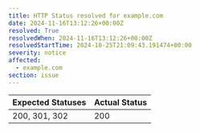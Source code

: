 ```yaml
---
title: HTTP Status resolved for example.com
date: 2024-11-16T13:12:26+00:00Z
resolved: True
resolvedWhen: 2024-11-16T13:12:26+00:00Z
resolvedStartTime: 2024-10-25T21:09:43.191474+00:00
severity: notice
affected:
  - example.com
section: issue
---
```


| Expected Statuses | Actual Status  |
|-------------------|----------------|
| 200, 301, 302 | 200 |
